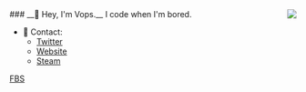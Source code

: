 <a href="https://discord.com/users/111973782612156416">
  <img src="https://lanyard-profile-readme.vercel.app/api/111973782612156416?hideTimestamp=true&idleMessage=doing%20absolutely%20nothing." align="right" />
</a>
### __👋 Hey, I'm Vops.__ 
I code when I'm bored.

- 📱 Contact:
  - [Twitter](https://twitter.com/vopswtf "vopswtf")
  - [Website](https://vops.cc "vops.cc")
  - [Steam](https://steamcommunity.com/id/itsvops/ "itsvops")

[FBS](https://twitter.com/FBScollective "FuckBeingSad")
